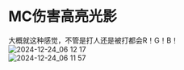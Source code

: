 # MC伤害高亮光影

大概就这种感觉，不管是打人还是被打都会R！G！B！  
![2024-12-24_06 12 17](https://github.com/user-attachments/assets/c77fc9cc-7f2a-4715-86d3-de694ae331a1)  
![2024-12-24_06 11 57](https://github.com/user-attachments/assets/b666dc76-4363-4344-8e50-0b783f4293d1)  